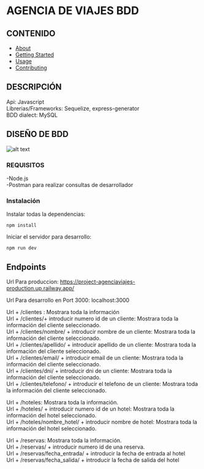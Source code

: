 # AGENCIA DE VIAJES BDD

## CONTENIDO

- [About](#about)
- [Getting Started](#getting_started)
- [Usage](#usage)
- [Contributing](../CONTRIBUTING.md)

## DESCRIPCIÓN <a name = "about"></a>

Api: Javascript
<br>
Librerias/Frameworks: Sequelize, express-generator
<br>
BDD dialect: MySQL

## DISEÑO DE BDD <a name = "getting_started"></a>

![alt text](../my-server/imagenes_README/agencia_viajes_reservas_diagram_BDD.png)

### REQUISITOS

-Node.js
<br>
-Postman para realizar consultas de desarrollador

### Instalación

Instalar todas la dependencias:

```
npm install
```

Iniciar el servidor para desarrollo:

```
npm run dev
```

## Endpoints <a name = "usage"></a>

Url Para produccion: https://project-agenciaviajes-production.up.railway.app/

Url Para desarrollo en Port 3000: localhost:3000

Url + /clientes : Mostrara toda la información
<br>
Url + /clientes/+ introducir numero id de un cliente: Mostrara toda la información del cliente seleccionado.
<br>
Url + /clientes/nombre/ + introducir nombre de un cliente: Mostrara toda la información del cliente seleccionado.
<br>
Url + /clientes/apellido/ + introducir apellido de un cliente: Mostrara toda la información del cliente seleccionado.
<br>
Url + /clientes/email/ + introducir email de un cliente: Mostrara toda la información del cliente seleccionado.
<br>
Url + /clientes/dni/ + introducir dni de un cliente: Mostrara toda la información del cliente seleccionado.
<br>
Url + /clientes/telefono/ + introducir el telefono de un cliente: Mostrara toda la información del cliente seleccionado.
<br>

Url + /hoteles: Mostrara toda la información.
<br>
Url + /hoteles/ + introducir numero id de un hotel: Mostrara toda la información del hotel seleccionado.
<br>
Url + /hoteles/nombre_hotel/ + introducir nombre de hotel: Mostrara toda la información del hotel seleccionado.
<br>

Url + /reservas: Mostrara toda la información.
<br>
Url + /reservas/ + introducir numero id de una reserva.
<br>
Url + /reservas/fecha_entrada/ + introducir la fecha de entrada al hotel
<br>
Url + /reservas/fecha_salida/ + introducir la fecha de salida del hotel
